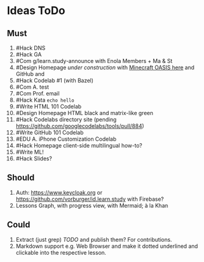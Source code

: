 # Ideas ToDo

## Must

1. #Hack DNS
1. #Hack GA
1. #Com g/learn.study-announce with Enola Members + Ma & St
1. #Design Homepage _under construction_ with [Minecraft OASIS here](/) and GitHub and 
1. #Hack Codelab #1 (with Bazel)
1. #Com A. test
1. #Com Prof. email
1. #Hack Kata `echo hello`
1. #Write HTML 101 Codelab
1. #Design Homepage HTML black and matrix-like green 
1. #Hack Codelabs directory site (pending https://github.com/googlecodelabs/tools/pull/884)
1. #Write GitHub 101 Codelab
1. #EDU A. iPhone Customization Codelab
1. #Hack Homepage client-side multilingual how-to?
1. #Write ML!
1. #Hack Slides?

## Should

1. Auth: https://www.keycloak.org or https://github.com/vorburger/id.learn.study with Firebase?
1. Lessons Graph, with progress view, with Mermaid; à la Khan

## Could

1. Extract (just grep) _TODO_ and publish them? For contributions.
1. Markdown support e.g. <term>Web Browser</term> and make it dotted underlined and clickable into the respective lesson.
